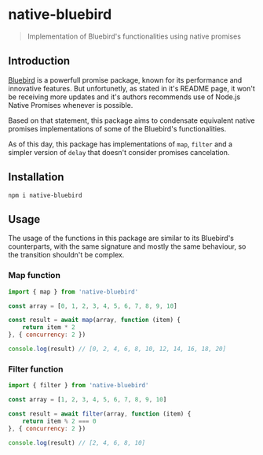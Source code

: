 # native-bluebird

> Implementation of Bluebird's functionalities using native promises

## Introduction

[Bluebird](https://github.com/petkaantonov/bluebird) is a powerfull promise package, known for its performance and innovative features. But unfortunetly, as stated in it's README page, it won't be receiving more updates and it's authors recommends use of Node.js Native Promises whenever is possible.

Based on that statement, this package aims to condensate equivalent native promises implementations of some of the Bluebird's functionalities.

As of this day, this package has implementations of `map`, `filter` and a simpler version of `delay` that doesn't consider promises cancelation.

## Installation

```
npm i native-bluebird
```

## Usage

The usage of the functions in this package are similar to its Bluebird's counterparts, with the same signature and mostly the same behaviour, so the transition shouldn't be complex.

### Map function
```js
import { map } from 'native-bluebird'

const array = [0, 1, 2, 3, 4, 5, 6, 7, 8, 9, 10]

const result = await map(array, function (item) {
    return item * 2
}, { concurrency: 2 })

console.log(result) // [0, 2, 4, 6, 8, 10, 12, 14, 16, 18, 20]
```

### Filter function
```js
import { filter } from 'native-bluebird'

const array = [1, 2, 3, 4, 5, 6, 7, 8, 9, 10]

const result = await filter(array, function (item) {
    return item % 2 === 0
}, { concurrency: 2 })

console.log(result) // [2, 4, 6, 8, 10]
```